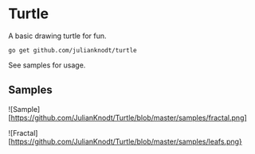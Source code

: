 # Turtle

A basic drawing turtle for fun.

`go get github.com/julianknodt/turtle`

See samples for usage.

## Samples

![Sample][https://github.com/JulianKnodt/Turtle/blob/master/samples/fractal.png]

![Fractal][https://github.com/JulianKnodt/Turtle/blob/master/samples/leafs.png}
